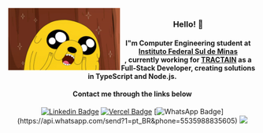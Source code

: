 
<img  width="45%" src="jake02.gif" align="left"/>

<div align="center">

 
### Hello!  🙏
 
#### I"m Computer Engineering student at [Instituto Federal Sul de Minas](https://portal.pcs.ifsuldeminas.edu.br/)<br>, currently working for [TRACTAIN](https://tractian.com/) as a Full-Stack Developer, creating solutions in TypeScript and Node.js.

#### Contact me through the links below

[![Linkedin Badge](https://img.shields.io/badge/-LinkedIn-blue?style=flat-square&logo=Linkedin&logoColor=white&link=https://www.linkedin.com/in/azevgabriel/)](https://www.linkedin.com/in/azevgabriel/)
[![Vercel Badge](https://img.shields.io/badge/-Vercel-blueviolet?style=flat-square&logo=Vercel&link=https://https://vercel.com/azevgabriel/)](https://vercel.com/azevgabriel/)
[![WhatsApp Badge](https://img.shields.io/badge/-WhatsApp-25d366?style=flat-square&labelColor=25d366&logo=whatsapp&logoColor=white&link="https://api.whatsapp.com/send?1=pt_BR&phone=5535988835605")](https://api.whatsapp.com/send?1=pt_BR&phone=5535988835605)
![](https://komarev.com/ghpvc/?username=azevgabriel&color=006bed)

</div>
